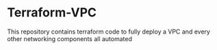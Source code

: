 # Terraform-VPC
This repository contains terraform code to fully deploy a VPC and every other networking components all automated
